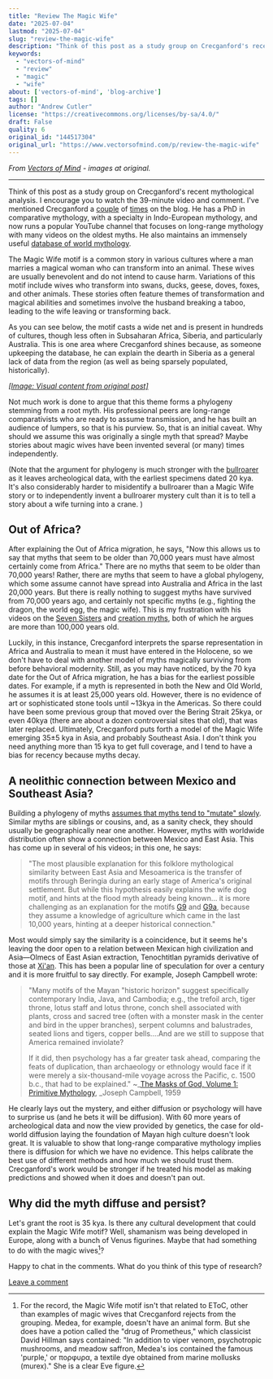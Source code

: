 ```yaml
---
title: "Review The Magic Wife"
date: "2025-07-04"
lastmod: "2025-07-04"
slug: "review-the-magic-wife"
description: "Think of this post as a study group on Crecganford's recent mythological analysis. I encourage you to watch the 39-minute video and comment. I\u2019ve mentioned Crecganford a couple of times on the blog. H..."
keywords:
  - "vectors-of-mind"
  - "review"
  - "magic"
  - "wife"
about: ['vectors-of-mind', 'blog-archive']
tags: []
author: "Andrew Cutler"
license: "https://creativecommons.org/licenses/by-sa/4.0/"
draft: False
quality: 6
original_id: "144517304"
original_url: "https://www.vectorsofmind.com/p/review-the-magic-wife"
---
```

*From [Vectors of Mind](https://www.vectorsofmind.com/p/review-the-magic-wife) - images at original.*

---

Think of this post as a study group on Crecganford's recent mythological analysis. I encourage you to watch the 39-minute video and comment. I've mentioned Crecganford a [couple](https://www.vectorsofmind.com/p/archeologists-vs-the-bible?open=false#%C2%A7the-schooling-effect) of [times](https://www.vectorsofmind.com/i/135447203/dhuy-on-snake-myths) on the blog. He has a PhD in comparative mythology, with a specialty in Indo-European mythology, and now runs a popular YouTube channel that focuses on long-range mythology with many videos on the oldest myths. He also maintains an immensely useful [database of world mythology](https://www.mythologydatabase.com/).

The Magic Wife motif is a common story in various cultures where a man marries a magical woman who can transform into an animal. These wives are usually benevolent and do not intend to cause harm. Variations of this motif include wives who transform into swans, ducks, geese, doves, foxes, and other animals. These stories often feature themes of transformation and magical abilities and sometimes involve the husband breaking a taboo, leading to the wife leaving or transforming back.

As you can see below, the motif casts a wide net and is present in hundreds of cultures, though less often in Subsaharan Africa, Siberia, and particularly Australia. This is one area where Crecganford shines because, as someone upkeeping the database, he can explain the dearth in Siberia as a general lack of data from the region (as well as being sparsely populated, historically).

[*[Image: Visual content from original post]*](https://substackcdn.com/image/fetch/$s_!PR89!,f_auto,q_auto:good,fl_progressive:steep/https%3A%2F%2Fsubstack-post-media.s3.amazonaws.com%2Fpublic%2Fimages%2F708c0226-9d54-46f8-97c7-64485feb81ce_1919x1079.png)

Not much work is done to argue that this theme forms a phylogeny stemming from a root myth. His professional peers are long-range comparativists who are ready to assume transmission, and he has built an audience of lumpers, so that is his purview. So, that is an initial caveat. Why should we assume this was originally a single myth that spread? Maybe stories about magic wives have been invented several (or many) times independently.

(Note that the argument for phylogeny is much stronger with the [bullroarer](https://www.vectorsofmind.com/p/the-bullroarer-much-more-than-you) as it leaves archeological data, with the earliest specimens dated 20 kya. It's also considerably harder to misidentify a bullroarer than a Magic Wife story or to independently invent a bullroarer mystery cult than it is to tell a story about a wife turning into a crane. )

## Out of Africa?


After explaining the Out of Africa migration, he says, "Now this allows us to say that myths that seem to be older than 70,000 years must have almost certainly come from Africa." There are no myths that seem to be older than 70,000 years! Rather, there are myths that seem to have a global phylogeny, which some assume cannot have spread into Australia and Africa in the last 20,000 years. But there is really nothing to suggest myths have survived from 70,000 years ago, and certainly not specific myths (e.g., fighting the dragon, the world egg, the magic wife). This is my frustration with his videos on the [Seven Sisters](https://www.youtube.com/watch?v=_qyjKND3dAE) and [creation myths](https://youtu.be/nZmEro_ODqc?si=l_Wa0h_2RNjkjF0u), both of which he argues are more than 100,000 years old. 

Luckily, in this instance, Crecganford interprets the sparse representation in Africa and Australia to mean it must have entered in the Holocene, so we don't have to deal with another model of myths magically surviving from before behavioral modernity. Still, as you may have noticed, by the 70 kya date for the Out of Africa migration, he has a bias for the earliest possible dates. For example, if a myth is represented in both the New and Old World, he assumes it is at least 25,000 years old. However, there is no evidence of art or sophisticated stone tools until ~13kya in the Americas. So there could have been some previous group that moved over the Bering Strait 25kya, or even 40kya (there are about a dozen controversial sites that old), that was later replaced. Ultimately, Crecganford puts forth a model of the Magic Wife emerging 35±5 kya in Asia, and probably Southeast Asia. I don't think you need anything more than 15 kya to get full coverage, and I tend to have a bias for recency because myths decay.

## A neolithic connection between Mexico and Southeast Asia?


Building a phylogeny of myths [assumes that myths tend to "mutate" slowly](https://www.vectorsofmind.com/i/135447203/the-dragon-motif-may-be-paleolithic-mythology-and-archaeology). Similar myths are siblings or cousins, and, as a sanity check, they should usually be geographically near one another. However, myths with worldwide distribution often show a connection between Mexico and East Asia. This has come up in several of his videos; in this one, he says:

> "The most plausible explanation for this folklore mythological similarity between East Asia and Mesoamerica is the transfer of motifs through Beringia during an early stage of America's original settlement. But while this hypothesis easily explains the wife dog motif, and hints at the flood myth already being known... it is more challenging as an explanation for the motifs [G9](https://www.mythologydatabase.com/bd/g9.html) and [G9a](https://www.mythologydatabase.com/bd/g9a.html), because they assume a knowledge of agriculture which came in the last 10,000 years, hinting at a deeper historical connection."

Most would simply say the similarity is a coincidence, but it seems he's leaving the door open to a relation between Mexican high civilization and Asia—Olmecs of East Asian extraction, Tenochtitlan pyramids derivative of those at [Xi'an](https://en.wikipedia.org/wiki/Chinese_pyramids). This has been a popular line of speculation for over a century and it is more fruitful to say directly. For example, Joseph Campbell wrote:

> "Many motifs of the Mayan "historic horizon" suggest specifically contemporary India, Java, and Cambodia; e.g., the trefoil arch, tiger throne, lotus staff and lotus throne, conch shell associated with plants, cross and sacred tree (often with a monster mask in the center and bird in the upper branches), serpent columns and balustrades, seated lions and tigers, copper bells….And are we still to suppose that America remained inviolate?
> 
> If it did, then psychology has a far greater task ahead, comparing the feats of duplication, than archaeology or ethnology would face if it were merely a six-thousand-mile voyage across the Pacific, c. 1500 b.c., that had to be explained." ~_[The Masks of God, Volume 1: Primitive Mythology](https://www.goodreads.com/book/show/589064.The_Masks_of_God_Volume_1), _Joseph Campbell, 1959

He clearly lays out the mystery, and either diffusion or psychology will have to surprise us (and he bets it will be diffusion). With 60 more years of archeological data and now the view provided by genetics, the case for old-world diffusion laying the foundation of Mayan high culture doesn't look great. It is valuable to show that long-range comparative mythology implies there is diffusion for which we have no evidence. This helps calibrate the best use of different methods and how much we should trust them. Crecganford's work would be stronger if he treated his model as making predictions and showed when it does and doesn't pan out. 

## Why did the myth diffuse and persist?


Let's grant the root is 35 kya. Is there any cultural development that could explain the Magic Wife motif? Well, shamanism was being developed in Europe, along with a bunch of Venus figurines. Maybe that had something to do with the magic wives[^1]?

Happy to chat in the comments. What do you think of this type of research?

[Leave a comment](https://www.vectorsofmind.com/p/review-the-magic-wife/comments)

[^1]: For the record, the Magic Wife motif isn't that related to EToC, other than examples of magic wives that Crecganford rejects from the grouping. Medea, for example, doesn't have an animal form. But she does have a potion called the "drug of Prometheus," which classicist David Hillman says contained: "In addition to viper venom, psychotropic mushrooms, and meadow saffron, Medea's ios contained the famous 'purple,' or πορφυρα, a textile dye obtained from marine mollusks (murex)." She is a clear Eve figure.
